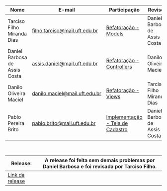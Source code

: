 | Nome                          | E-mail                        | Participação                                                                                                                                           | Revisor                       |
|-------------------------------|-------------------------------|--------------------------------------------------------------------------------------------------------------------------------------------------------|-------------------------------|
| Tarciso Filho Miranda Dias    | filho.tarciso@mail.uft.edu.br | [Refatoração - Models](https://github.com/assisDaniel/ES-2024_1-TechFit-Academy/pull/26/commits/7c641c0406768a9f602548399bd3ac5660d5b167)              | Daniel Barbosa de Assis Costa |
| Daniel Barbosa de Assis Costa | assis.daniel@mail.uft.edu.br  | [Refatoração - Controllers](https://github.com/assisDaniel/ES-2024_1-TechFit-Academy/pull/28/commits/1e0eb27ba35652d7176984f81eebfdd94332f266)         | Danilo Oliveira Maciel        |
| Danilo Oliveira Maciel        | danilo.maciel@mail.uft.edu.br | [Refatoração - Views](https://github.com/assisDaniel/ES-2024_1-TechFit-Academy/pull/27/commits/71291373f87899cdc8a6f401f87536b2ed64daa7)               | Tarciso Filho Miranda Dias    |
| Pablo Pereira Brito           | pablo.brito@mail.uft.edu.br   | [Implementação - Tela de Cadastro](https://github.com/assisDaniel/ES-2024_1-TechFit-Academy/pull/29/commits/f1abcf3f2b397d2d9e8de1ace4e6829c3e05d6af)  | Daniel Barbosa de Assis Costa |

<br>

| Release:                                                                                        | A release foi feita sem demais problemas por Daniel Barbosa e foi revisada por Tarciso Filho. |
|-------------------------------------------------------------------------------------------------|-----------------------------------------------------------------------------------------------|
| [Link da release](https://github.com/assisDaniel/ES-2024_1-TechFit-Academy/releases/tag/v3.0.0) |       